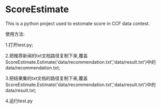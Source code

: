 ScoreEstimate
=============

This is a python project used to estomate  score in CCF data contest.

使用方法:

1.打开test.py;

2.把推荐新闻的txt文档路径复制下来,覆盖ScoreEstimate.Estimate('data/recommendation.txt','data/result.txt')中的
  data/recommendation.txt;
  
3.把结果集的txt文档的路径复制下来,覆盖ScoreEstimate.Estimate('data/recommendation.txt','data/result.txt')中的
  data/result.txt;
  
4.运行test.py
